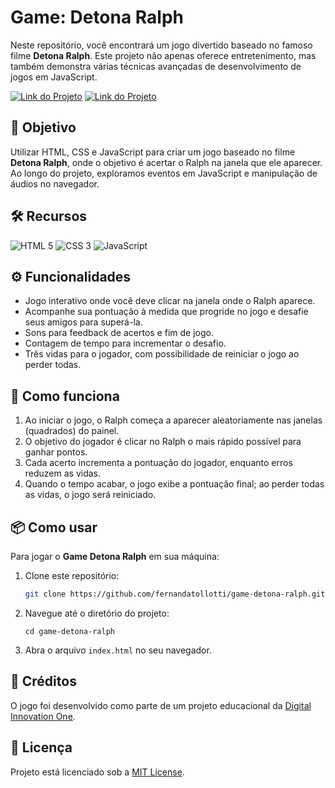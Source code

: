 # Game: Detona Ralph 

Neste repositório, você encontrará um jogo divertido baseado no famoso filme **Detona Ralph**. Este projeto não apenas oferece entretenimento, mas também demonstra várias técnicas avançadas de desenvolvimento de jogos em JavaScript.

[![Link do Projeto](https://img.shields.io/badge/▶-000?style=for-the-badge&logo=movie&logoColor=E94D5F)](https://game-js-detona-ralph.netlify.app/)
[![Link do Projeto](https://img.shields.io/badge/Acesse%20o%20Projeto-E94D5F?style=for-the-badge)](https://game-js-detona-ralph.netlify.app/)

## 🎯 Objetivo
Utilizar HTML, CSS e JavaScript para criar um jogo baseado no filme **Detona Ralph**, onde o objetivo é acertar o Ralph na janela que ele aparecer. Ao longo do projeto, exploramos eventos em JavaScript e manipulação de áudios no navegador.

## 🛠️ Recursos
![HTML 5](https://img.shields.io/badge/HTML5-333333?style=for-the-badge&logo=html5)
![CSS 3](https://img.shields.io/badge/CSS3-333333?style=for-the-badge&logo=css3&logoColor=1572B6)
![JavaScript](https://img.shields.io/badge/JavaScript-333333?style=for-the-badge&logo=javascript)

## ⚙️ Funcionalidades 
- Jogo interativo onde você deve clicar na janela onde o Ralph aparece.
- Acompanhe sua pontuação à medida que progride no jogo e desafie seus amigos para superá-la.
- Sons para feedback de acertos e fim de jogo.
- Contagem de tempo para incrementar o desafio.
- Três vidas para o jogador, com possibilidade de reiniciar o jogo ao perder todas.

## 📝 Como funciona
1. Ao iniciar o jogo, o Ralph começa a aparecer aleatoriamente nas janelas (quadrados) do painel.
2. O objetivo do jogador é clicar no Ralph o mais rápido possível para ganhar pontos.
3. Cada acerto incrementa a pontuação do jogador, enquanto erros reduzem as vidas.
4. Quando o tempo acabar, o jogo exibe a pontuação final; ao perder todas as vidas, o jogo será reiniciado.

## 📦 Como usar
Para jogar o **Game Detona Ralph** em sua máquina:
1. Clone este repositório:
   ```bash
   git clone https://github.com/fernandatollotti/game-detona-ralph.git
2. Navegue até o diretório do projeto:
   ```
   cd game-detona-ralph
3. Abra o arquivo `index.html` no seu navegador.

## 🌟 Créditos
O jogo foi desenvolvido como parte de um projeto educacional da [Digital Innovation One](https://web.dio.me/).

## 📜 Licença
Projeto está licenciado sob a [MIT License](https://github.com/fernandatollotti/game-detona-ralph?tab=MIT-1-ov-file).
